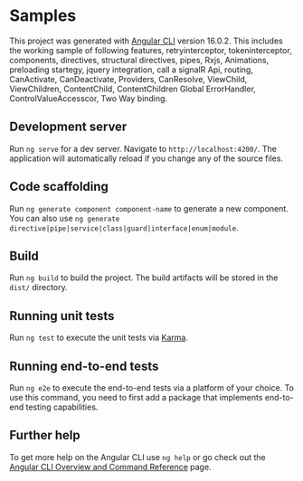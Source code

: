 # Samples

This project was generated with [Angular CLI](https://github.com/angular/angular-cli) version 16.0.2. This includes the working sample of 
following features, retryinterceptor, tokeninterceptor, components, directives, structural directives, pipes, Rxjs, Animations, preloading startegy,
jquery integration, call a signalR Api, routing, CanActivate, CanDeactivate, Providers, CanResolve, ViewChild, ViewChildren, ContentChild, ContentChildren
Global ErrorHandler, ControlValueAccesscor, Two Way binding.

## Development server

Run `ng serve` for a dev server. Navigate to `http://localhost:4200/`. The application will automatically reload if you change any of the source files.

## Code scaffolding

Run `ng generate component component-name` to generate a new component. You can also use `ng generate directive|pipe|service|class|guard|interface|enum|module`.

## Build

Run `ng build` to build the project. The build artifacts will be stored in the `dist/` directory.

## Running unit tests

Run `ng test` to execute the unit tests via [Karma](https://karma-runner.github.io).

## Running end-to-end tests

Run `ng e2e` to execute the end-to-end tests via a platform of your choice. To use this command, you need to first add a package that implements end-to-end testing capabilities.

## Further help

To get more help on the Angular CLI use `ng help` or go check out the [Angular CLI Overview and Command Reference](https://angular.io/cli) page.
